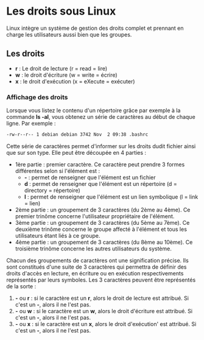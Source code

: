 # Les droits sous Linux

Linux intègre un système de gestion des droits complet et prennant en charge les utilisateurs aussi bien que les groupes.

## Les droits

- **r** : Le droit de lecture (r = read = lire)
- **w** : le droit d'écriture (w = write = écrire)
- **x** : le droit d'exécution (x = eXecute = exécuter)

### Affichage des droits

Lorsque vous listez le contenu d'un répertoire grâce par exemple à la commande __ls -al__, vous obtenez un série de caractères au début de chaque ligne. Par exemple : 

```bash
-rw-r--r-- 1 debian debian 3742 Nov  2 09:38 .bashrc
```

Cette série de caractères permet d'informer sur les droits dudit fichier ainsi que sur son type. Elle peut être découpée en 4 parties : 

- 1ère partie : premier caractère. Ce caractère peut prendre 3 formes différentes selon si l'élément est : 
	- **-** : permet de renseigner que l'élément est un fichier
	- **d** : permet de renseigner que l'élément est un répertoire (d = directory = répertoire)
	- **l** : permet de renseigner que l'élément est un lien symbolique (l = link = lien)
- 2ème partie : un groupement de 3 caractères (du 2ème au 4ème). Ce premier trinôme concerne l'utilisateur propriétaire de l'élément.
- 3ème partie : un groupement de 3 caractères (du 5ème au 7ème). Ce deuxième trinôme concerne le groupe affecté à l'élément et tous les utilisateurs étant liés à ce groupe.
- 4ème partie : un groupement de 3 caractères (du 8ème au 10ème). Ce troisième trinôme concerne les autres utilisateurs du système.

Chacun des groupements de caractères ont une signification précise. Ils sont constitués d'une suite de 3 caractères qui permettra de définir des droits d'accès en lecture, en écriture ou en exécution respectivements représentés par leurs symboles. Les 3 caractères peuvent être représentés de la sorte : 

1. **-** ou **r** : si le caractère est un __r__, alors le droit de lecture est attribué. Si c'est un __-__, alors il ne l'est pas.
2. **-** ou **w** : si le caractère est un __w__, alors le droit d'écriture est attribué. Si c'est un __-__, alors il ne l'est pas.
3. **-** ou **x** : si le caractère est un __x__, alors le droit d'exécution' est attribué. Si c'est un __-__, alors il ne l'est pas.




